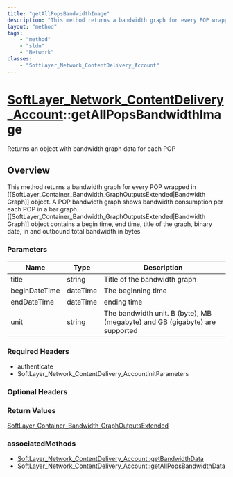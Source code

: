 ```yaml
---
title: "getAllPopsBandwidthImage"
description: "This method returns a bandwidth graph for every POP wrapped in [[SoftLayer_Container_Bandwidth_GraphOutputsExtended|Band... "
layout: "method"
tags:
    - "method"
    - "sldn"
    - "Network"
classes:
    - "SoftLayer_Network_ContentDelivery_Account"
---
```

# [SoftLayer_Network_ContentDelivery_Account](/reference/services/SoftLayer_Network_ContentDelivery_Account)::getAllPopsBandwidthImage

Returns an object with bandwidth graph data for each POP


## Overview 
This method returns a bandwidth graph for every POP wrapped in [[SoftLayer_Container_Bandwidth_GraphOutputsExtended|Bandwidth Graph]] object. A POP bandwidth graph shows bandwidth consumption per each POP in a bar graph. [[SoftLayer_Container_Bandwidth_GraphOutputsExtended|Bandwidth Graph]] object contains a begin time, end time, title of the graph, binary date, in and outbound total bandwidth in bytes 

### Parameters 
|Name | Type | Description |
| --- | --- | --- |
|title| string| Title of the bandwidth graph|
|beginDateTime| dateTime| The beginning time|
|endDateTime| dateTime| ending time|
|unit| string| The bandwidth unit. B (byte), MB (megabyte) and GB (gigabyte) are supported|


### Required Headers
* authenticate
* SoftLayer_Network_ContentDelivery_AccountInitParameters

### Optional Headers

### Return Values
<a href='/reference/datatypes/SoftLayer_Container_Bandwidth_GraphOutputsExtended'>SoftLayer_Container_Bandwidth_GraphOutputsExtended </a>


### associatedMethods

*  [SoftLayer_Network_ContentDelivery_Account::getBandwidthData](/reference/services/SoftLayer_Network_ContentDelivery_Account/getBandwidthData )
*  [SoftLayer_Network_ContentDelivery_Account::getAllPopsBandwidthData](/reference/services/SoftLayer_Network_ContentDelivery_Account/getAllPopsBandwidthData )

